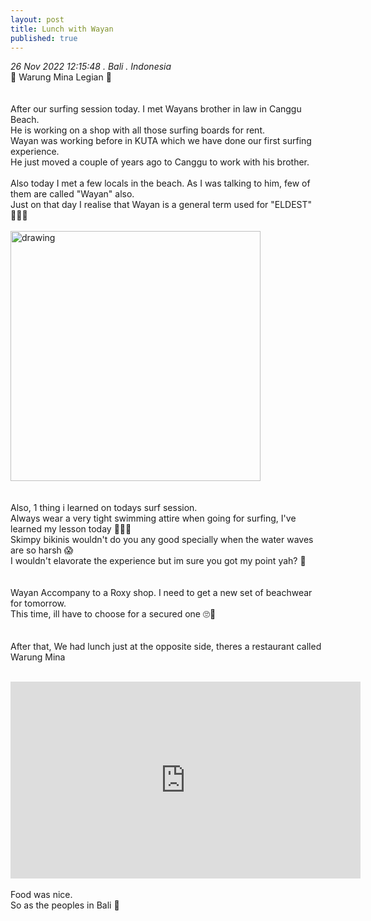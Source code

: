 ```yaml
---
layout: post
title: Lunch with Wayan 
published: true
---
```

_26 Nov 2022 12:15:48 . Bali . Indonesia_
<br>
📍 Warung Mina Legian 📍
<br>
<br>
<br>
After our surfing session today. I met Wayans brother in law in Canggu Beach.
<br>
He is working on a shop with all those surfing boards for rent.
<br>
Wayan was working before in KUTA which we have done our first surfing experience.
<br>
He just moved a couple of years ago to Canggu to work with his brother.
<br>
<br>
Also today I met a few locals in the beach. As I was talking to him, few of them are called "Wayan" also.
<br>
Just on that day I realise that Wayan is a general term used for "ELDEST" 🤦🏻‍♀️
<br>
<br>
<img src="https://drive.google.com/uc?export=view&id=14s96vW42IWYToGn2SENbFlZfES43C3CR" alt="drawing" width="400"/>
<br>
<br>
<br>
Also, 1 thing i learned on todays surf session.
<br>
Always wear a very tight swimming attire when going for surfing, I've learned my lesson today 😬😬😬
<br>
Skimpy bikinis wouldn't do you any good specially when the water waves are so harsh 😱
<br>
I wouldn't elavorate the experience but im sure you got my point yah? 🤪
<br>
<br>
<br>
Wayan Accompany to a Roxy shop. I need to get a new set of beachwear for tomorrow.
<br>
This time, ill have to choose for a secured one 🙄🤣
<br>
<br>
<br>
After that, We had lunch just at the opposite side, theres a restaurant called Warung Mina
<br>
<br>
<iframe width="560" height="315" src="https://www.youtube.com/embed/SgvTwcprAmM" frameborder="0" allow="accelerometer; autoplay; encrypted-media; gyroscope; picture-in-picture" allowfullscreen></iframe>
<br>
<br>
Food was nice. 
<br>
So as the peoples in Bali 🙂

